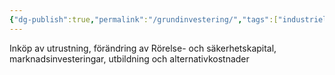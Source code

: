 ```yaml
---
{"dg-publish":true,"permalink":"/grundinvestering/","tags":["industriellekonomi"]}
---
```


Inköp av utrustning, förändring av Rörelse- och säkerhetskapital, marknadsinvesteringar, utbildning och alternativkostnader